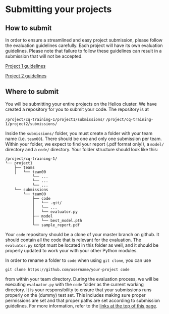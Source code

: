 # Submitting your projects

## How to submit
In order to ensure a streamlined and easy project submission, please follow the evaluation guidelines
carefully. Each project will have its own evaluation guidelines. Please note that failure to follow
these guidelines can result in a submission that will not be accepted.

[Project 1 guidelines](projects/project1/evaluation.md)

[Project 2 guidelines](projects/project2/evaluation.md)

## Where to submit

You will be submitting your entire projects on the Helios cluster. We have created a repository for
you to submit your code. The repository is at

`/project/cq-training-1/project1/submissions/`
`/project/cq-training-1/project2/submissions/`

Inside the `submissions/` folder, you must create a folder with your team name (i.e. `team00`). There
should be one and only one submission per team. Within your folder, we expect to find your report (.pdf
format only!), a `model/` directory and a `code/` directory. Your folder structure should look like this:

```
/project/cq-training-1/
└── project1
    ├── teams
    │   └── team00
            └── ...
            └── ...
            └── ...
    └── submissions
        └── team00
            ├── code
            │   └── .git/
            │   └── ...
            │   └── evaluator.py
            ├── model
            │   └── best_model.pth
            └── sample_report.pdf

```

Your `code` repository should be a clone of your master branch on github. It should contain all the code that
is relevant for the evaluation. The `evaluator.py` script must be located in this folder as well, and it should
be properly updated to work your with your other Python modules.

In order to rename a folder to `code` when using `git clone`, you can use

`git clone https://github.com/username/your-project code`

from within your team directory. During the evaluation process, we will be executing `evaluator.py` with the `code`
folder as the current working directory. It is your responsibility to ensure that your submissions runs properly
on the (dummy) test set. This includes making sure proper permissions are set and that proper paths are set
according to submission guidelines. For more information, refer to the [links at the top of this page](#how-to-submit).
